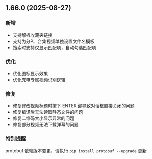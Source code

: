 ## 1.66.0 (2025-08-27)
### 新增
* 支持解析收藏夹链接
* 支持为分P、合集视频单独设置文件名模板
* 搜索时支持仅显示匹配项，自动勾选匹配项

### 优化
* 优化图标显示效果
* 优化充电专属视频识别逻辑

### 修复
* 修复修改视频标题时按下 ENTER 键导致对话框直接关闭的问题
* 修复编译后无法读取静态文件的问题
* 修复二维码大小显示异常的问题
* 修复部分视频无法下载弹幕的问题

### 特别提醒
protobuf 依赖版本变更，请执行 `pip install protobuf --upgrade` 更新
